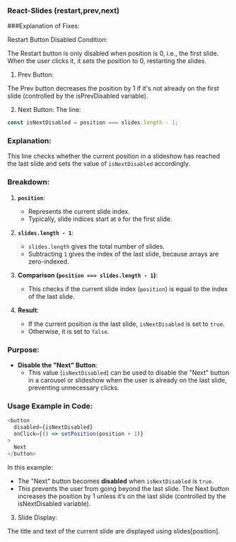 ### React-Slides (restart,prev,next)

###Explanation of Fixes:

Restart Button Disabled Condition:

The Restart button is only disabled when position is 0, i.e., the first slide. When the user clicks it, it sets the position to 0, restarting the slides.

1. Prev Button:

The Prev button decreases the position by 1 if it's not already on the first slide (controlled by the isPrevDisabled variable).

2. Next Button:
The line:

```javascript
const isNextDisabled = position === slides.length - 1;
```

### Explanation:
This line checks whether the current position in a slideshow has reached the last slide and sets the value of `isNextDisabled` accordingly.

### Breakdown:
1. **`position`**:
   - Represents the current slide index.
   - Typically, slide indices start at `0` for the first slide.

2. **`slides.length - 1`**:
   - `slides.length` gives the total number of slides.
   - Subtracting `1` gives the index of the last slide, because arrays are zero-indexed.

3. **Comparison (`position === slides.length - 1`)**:
   - This checks if the current slide index (`position`) is equal to the index of the last slide.

4. **Result**:
   - If the current position is the last slide, `isNextDisabled` is set to `true`.
   - Otherwise, it is set to `false`.

### Purpose:
- **Disable the "Next" Button**: 
  - This value (`isNextDisabled`) can be used to disable the "Next" button in a carousel or slideshow when the user is already on the last slide, preventing unnecessary clicks.

### Usage Example in Code:
```javascript
<button
  disabled={isNextDisabled}
  onClick={() => setPosition(position + 1)}
>
  Next
</button>
```

In this example:
- The "Next" button becomes **disabled** when `isNextDisabled` is `true`.
- This prevents the user from going beyond the last slide.
The Next button increases the position by 1 unless it’s on the last slide (controlled by the isNextDisabled variable).

3. Slide Display:

The title and text of the current slide are displayed using slides[position].
